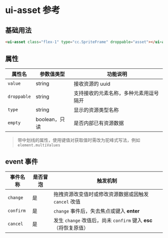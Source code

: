 # ui-asset 参考

## 基础用法

```html
<ui-asset class="flex-1" type="cc.SpriteFrame" droppable="asset"></ui-asset>
```

## 属性
属性名  | 参数值类型 | 功能说明
------|--------------|-------------  
`value`| string | 接收资源的 uuid
`droppable`| string | 支持接收的元素名称，多种元素用逗号隔开
`type`| string | 显示的资源类型名称
`empty`| boolean，只读| 是否内部已有资源数据
> 带中划线的属性，使用键值对获取值时需改为驼峰式写法，例如 `element.multiValues`

## event 事件
事件名称|是否冒泡|触发机制
-------|-------|--------
`change` |是|拖拽资源改变值时或修改资源数据或因触发 `cancel` 改值
`confirm` |是|`change` 事件后，失去焦点或键入 **enter**
`cancel` |是|发生 `change` 改值后，尚未 `confirm` 键入 **esc** （将恢复原值）